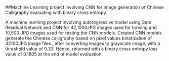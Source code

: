 ##Machine Learning project involving CNN for image generation of Chinese Calligraphy evaluating with binary cross entropy.

A machine learning project involving autoregressive model using Gate Residual Network  and  CNN for 42,1000JPG images used for training and 10,500 JPG images used for testing the CNN models. 
Created CNN models generate the Chinese calligraphy based on pixel values binarization of 42100JPG image files , after converting images to grayscale image, with a threshold value of 0.33. 
Hence, returned with a binary cross entropy loss value of 0.1805 at the end of model evaluation.
